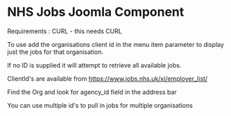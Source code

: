 # NHS Jobs Joomla Component

Requirements : CURL - this needs CURL 

To use add the organisations client id in the menu item parameter to display just the jobs for that organisation. 

If no ID is supplied it will attempt to retrieve all available jobs.

ClientId's are available from https://www.jobs.nhs.uk/xi/employer_list/

Find the Org and look for agency_id field in the address bar 

You can use multiple id's to pull in jobs for multiple organisations
